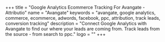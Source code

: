 +++
title = "Google Analytics Ecommerce Tracking For Avangate - Attributio"
name = "Avangate"
keywords = "avangate, google analytics, commerce, ecommerce, adwords, facebook, ppc, attribution, track leads, conversion tracking"
description = "Connect Google Analytics with Avangate to find our where your leads are coming from. Track leads from the source - from search to ppc."
logo = ""
+++

